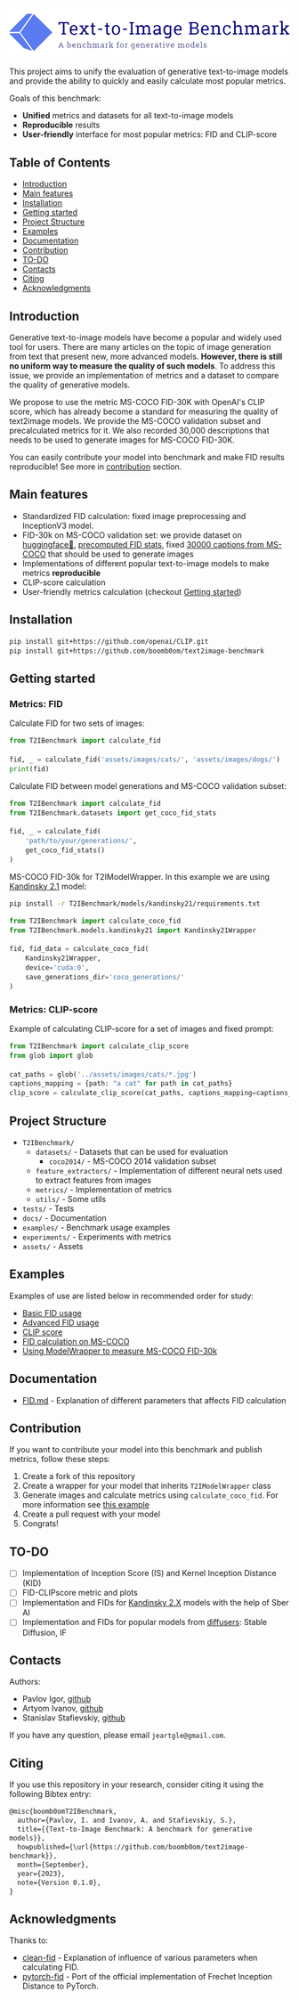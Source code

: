 ![](assets/logo.png)

This project aims to unify the evaluation of generative text-to-image models and provide the ability to quickly and easily calculate most popular metrics.

Goals of this benchmark:
- **Unified** metrics and datasets for all text-to-image models
- **Reproducible** results
- **User-friendly** interface for most popular metrics: FID and CLIP-score

## Table of Contents

- [Introduction](#introduction)
- [Main features](#main-features)
- [Installation](#installation)
- [Getting started](#getting-started)
- [Project Structure](#project-structure)
- [Examples](#examples)
- [Documentation](#documentation)
- [Contribution](#contribution)
- [TO-DO](#to-do)
- [Contacts](#contacts)
- [Citing](#citing)
- [Acknowledgments](#acknowledgments)

## Introduction

Generative text-to-image models have become a popular and widely used tool for users. 
There are many articles on the topic of image generation from text that present new, more advanced models.
**However, there is still no uniform way to measure the quality of such models**.
To address this issue, we provide an implementation of metrics and a dataset to compare the quality of generative models.

We propose to use the metric MS-COCO FID-30K with OpenAI's CLIP score, which has already become a standard for measuring the quality of text2image models. 
We provide the MS-COCO validation subset and precalculated metrics for it. 
We also recorded 30,000 descriptions that needs to be used to generate images for MS-COCO FID-30K.

You can easily contribute your model into benchmark and make FID results reproducible! See more in [contribution](#contribution) section.

## Main features

- Standardized FID calculation: fixed image preprocessing and InceptionV3 model.
- FID-30k on MS-COCO validation set: we provide dataset on [huggingface🤗](https://huggingface.co/datasets/stasstaf/MS-COCO-validation), [precomputed FID stats](https://github.com/boomb0om/text2image-benchmark/releases/download/v0.0.1/MS-COCO_val2014_fid_stats.npz), fixed [30000 captions from MS-COCO](https://github.com/boomb0om/text2image-benchmark/releases/download/v0.0.1/MS-COCO_val2014_30k_captions.csv) that should be used to generate images
- Implementations of different popular text-to-image models to make metrics **reproducible**
- CLIP-score calculation
- User-friendly metrics calculation (checkout [Getting started](#getting-started))

## Installation

```bash
pip install git+https://github.com/openai/CLIP.git
pip install git+https://github.com/boomb0om/text2image-benchmark
```

## Getting started

### Metrics: FID

Calculate FID for two sets of images:

```python
from T2IBenchmark import calculate_fid

fid, _ = calculate_fid('assets/images/cats/', 'assets/images/dogs/')
print(fid)
```

Calculate FID between model generations and MS-COCO validation subset:

```python
from T2IBenchmark import calculate_fid
from T2IBenchmark.datasets import get_coco_fid_stats

fid, _ = calculate_fid(
    'path/to/your/generations/',
    get_coco_fid_stats()
)
```

MS-COCO FID-30k for T2IModelWrapper. In this example we are using [Kandinsky 2.1](https://github.com/ai-forever/Kandinsky-2) model:

```bash
pip install -r T2IBenchmark/models/kandinsky21/requirements.txt
```

```python
from T2IBenchmark import calculate_coco_fid
from T2IBenchmark.models.kandinsky21 import Kandinsky21Wrapper

fid, fid_data = calculate_coco_fid(
    Kandinsky21Wrapper,
    device='cuda:0',
    save_generations_dir='coco_generations/'
)
```

### Metrics: CLIP-score

Example of calculating CLIP-score for a set of images and fixed prompt:

```python
from T2IBenchmark import calculate_clip_score
from glob import glob

cat_paths = glob('../assets/images/cats/*.jpg')
captions_mapping = {path: "a cat" for path in cat_paths}
clip_score = calculate_clip_score(cat_paths, captions_mapping=captions_mapping)
```

## Project Structure

- `T2IBenchmark/`
  - `datasets/` - Datasets that can be used for evaluation
    - `coco2014/` - MS-COCO 2014 validation subset
  - `feature_extractors/` - Implementation of different neural nets used to extract features from images
  - `metrics/` - Implementation of metrics
  - `utils/` - Some utils
- `tests/` - Tests
- `docs/` - Documentation
- `examples/` - Benchmark usage examples
- `experiments/` - Experiments with metrics
- `assets/` - Assets

## Examples

Examples of use are listed below in recommended order for study:

- [Basic FID usage](examples/FID_basic.ipynb)
- [Advanced FID usage](examples/FID_advanced.ipynb)
- [CLIP score](examples/CLIP_score_usage.ipynb)
- [FID calculation on MS-COCO](examples/FID-30k_on_MS-COCO.ipynb)
- [Using ModelWrapper to measure MS-COCO FID-30k](examples/ModelWrapper_FID-30k.ipynb)

## Documentation

- [FID.md](docs/FID.md) - Explanation of different parameters that affects FID calculation

## Contribution

If you want to contribute your model into this benchmark and publish metrics, follow these steps:

1) Create a fork of this repository
2) Create a wrapper for your model that inherits `T2IModelWrapper` class
3) Generate images and calculate metrics using `calculate_coco_fid`. For more information see [this example](examples/ModelWrapper_FID-30k.ipynb) 
4) Create a pull request with your model
5) Congrats!

## TO-DO

- [ ] Implementation of Inception Score (IS) and Kernel Inception Distance (KID)
- [ ] FID-CLIPscore metric and plots
- [ ] Implementation and FIDs for [Kandinsky 2.X](https://github.com/ai-forever/Kandinsky-2) models with the help of Sber AI 
- [ ] Implementation and FIDs for popular models from [diffusers](https://github.com/huggingface/diffusers): Stable Diffusion, IF

## Contacts

Authors: 
- Pavlov Igor, [github](https://github.com/boomb0om)
- Artyom Ivanov, [github](https://github.com/UsefulTornado)
- Stanislav Stafievskiy, [github](https://github.com/stasstaf)

If you have any question, please email `jeartgle@gmail.com`.

## Citing

If you use this repository in your research, consider citing it using the following Bibtex entry:

```
@misc{boomb0omT2IBenchmark,
  author={Pavlov, I. and Ivanov, A. and Stafievskiy, S.},
  title={{Text-to-Image Benchmark: A benchmark for generative models}},
  howpublished={\url{https://github.com/boomb0om/text2image-benchmark}},
  month={September},
  year={2023},
  note={Version 0.1.0},
}
```

## Acknowledgments

Thanks to:

- [clean-fid](https://github.com/GaParmar/clean-fid/) - Explanation of influence of various parameters when calculating FID.
- [pytorch-fid](https://github.com/mseitzer/pytorch-fid) - Port of the official implementation of Frechet Inception Distance to PyTorch.